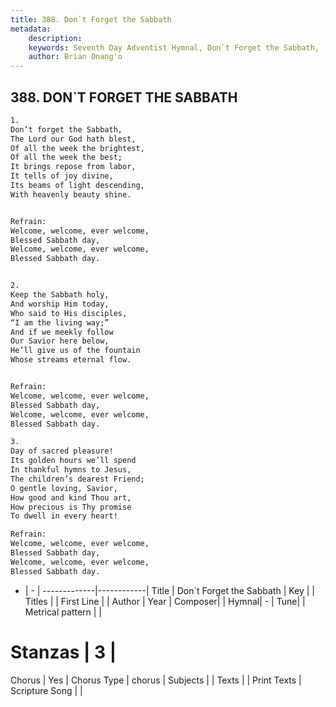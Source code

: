 ```yaml
---
title: 388. Don`t Forget the Sabbath
metadata:
    description: 
    keywords: Seventh Day Adventist Hymnal, Don`t Forget the Sabbath, , 
    author: Brian Onang'o
---
```



## 388. DON`T FORGET THE SABBATH

```txt
1.
Don’t forget the Sabbath,
The Lord our God hath blest,
Of all the week the brightest,
Of all the week the best;
It brings repose from labor,
It tells of joy divine,
Its beams of light descending,
With heavenly beauty shine.


Refrain:
Welcome, welcome, ever welcome,
Blessed Sabbath day,
Welcome, welcome, ever welcome,
Blessed Sabbath day.


2.
Keep the Sabbath holy,
And worship Him today,
Who said to His disciples,
“I am the living way;”
And if we meekly follow
Our Savior here below,
He’ll give us of the fountain
Whose streams eternal flow.


Refrain:
Welcome, welcome, ever welcome,
Blessed Sabbath day,
Welcome, welcome, ever welcome,
Blessed Sabbath day.

3.
Day of sacred pleasure!
Its golden hours we’ll spend
In thankful hymns to Jesus,
The children’s dearest Friend;
O gentle loving, Savior,
How good and kind Thou art,
How precious is Thy promise
To dwell in every heart!

Refrain:
Welcome, welcome, ever welcome,
Blessed Sabbath day,
Welcome, welcome, ever welcome,
Blessed Sabbath day.

```

- |   -  |
-------------|------------|
Title | Don`t Forget the Sabbath |
Key |  |
Titles |  |
First Line |  |
Author | 
Year | 
Composer|  |
Hymnal|  - |
Tune|  |
Metrical pattern | |
# Stanzas | 3 |
Chorus | Yes |
Chorus Type | chorus |
Subjects |  |
Texts |  |
Print Texts | 
Scripture Song |  |
  
